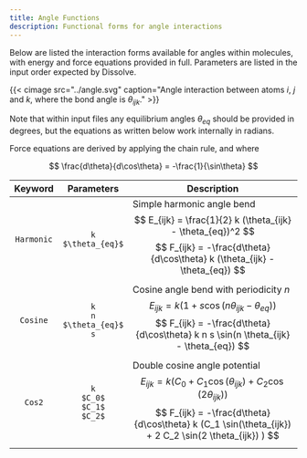 ```yaml
---
title: Angle Functions
description: Functional forms for angle interactions
---
```


Below are listed the interaction forms available for angles within molecules, with energy and force equations provided in full. Parameters are listed in the input order expected by Dissolve.

{{< cimage src="../angle.svg" caption="Angle interaction between atoms $i$, $j$ and $k$, where the bond angle is $\theta_{ijk}$." >}}

Note that within input files any equilibrium angles $\theta_{eq}$ should be provided in degrees, but the equations as written below work internally in radians.

Force equations are derived by applying the chain rule, and where

$$ \frac{d\theta}{d\cos\theta} = -\frac{1}{\sin\theta} $$

|Keyword|Parameters|Description|
|:---:|:--------:|-----------|
|`Harmonic`|`k`</br>`$\theta_{eq}$`|Simple harmonic angle bend $$ E_{ijk} = \frac{1}{2} k (\theta_{ijk} - \theta_{eq})^2 $$ $$ F_{ijk} = -\frac{d\theta}{d\cos\theta} k (\theta_{ijk} - \theta_{eq}) $$ |
|`Cosine`|`k`</br>`n`</br>`$\theta_{eq}$`</br>`s`|Cosine angle bend with periodicity $n$ $$ E_{ijk} = k \left( 1 + s \cos(n \theta_{ijk} - \theta_{eq}\right)) $$ $$ F_{ijk} = -\frac{d\theta}{d\cos\theta} k n s \sin(n \theta_{ijk} - \theta_{eq}) $$ |
|`Cos2`|`k`</br>`$C_0$`</br>`$C_1$`</br>`$C_2$`|Double cosine angle potential $$ E_{ijk} = k (C_0 + C_1 \cos(\theta_{ijk}) + C_2 \cos(2 \theta_{ijk}) ) $$ $$ F_{ijk} = -\frac{d\theta}{d\cos\theta} k (C_1 \sin(\theta_{ijk}) + 2 C_2 \sin(2 \theta_{ijk}) )  $$ |
